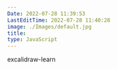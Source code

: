 ```yaml
---
Date: 2022-07-28 11:39:53
LastEditTime: 2022-07-28 11:40:28
image: ./Images/default.jpg
title:
type: JavaScript
---
```


excalidraw-learn
